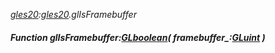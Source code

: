 _[gles20](../../modules/gles20/gles20-module.md):[gles20](../../modules/gles20/gles20-module.md).glIsFramebuffer_
##### Function glIsFramebuffer:[GLboolean](../../modules/gles20/gles20-glboolean.md)( framebuffer_:[GLuint](../../modules/gles20/gles20-gluint.md) )
